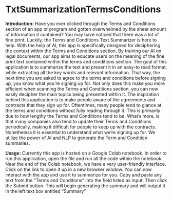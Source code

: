 # TxtSummarizationTermsConditions

**Introduction:**
Have you ever clicked through the Terms and Conditions section of an app or program and gotten overwhelmed by the sheer amount of information it contained? You may have noticed that there was a lot of fine print. Luckily, the Terms and Conditions Text Summarizer is here to help. With the help of AI, this app is specifically designed for deciphering the context within the Terms and Conditions section. By training our AI on legal documents, our app aims to educate users on the meaning of the fine print text contained within the terms and conditions section. The goal of this application is to summarize the text and present it in an easy-to read format, while extracting all the key words and relevant information. That way, the next time you are asked to agree to the terms and conditions before signing up, you know what you’re signing up for. Not only does this make you more efficient when scanning the Terms and Conditions section, you can now easily decipher the main topics being presented within it. 
The inspiration behind this application is to make people aware of the agreements and contracts that they sign up for. Oftentimes, many people tend to glance at the terms and conditions without fully reading through it. This is primarily due to how lengthy the Terms and Conditions tend to be. What’s more, is that many companies also tend to update their Terms and Conditions periodically, making it difficult for people to keep up with the contracts. Nonetheless it is essential to understand what we’re signing up for. We utilize the power of AI and NLP to generate the Term and Condition summaries. 

**Usage:**
Currently this app is hosted on a Google Colab notebook. In order to run this application, open the file and run all the code within the notebook. Near the end of the Colab notebook, we have a very user-friendly interface. Click on the link to open it up in a new browser window. You can now interact with the app and use it to summarize for you. Copy and paste any text from the  “Terms and Conditions”  into the field listed as input. Then click the Submit button. This will begin generating the summary and will output it in the left text box entitled “Summary”
